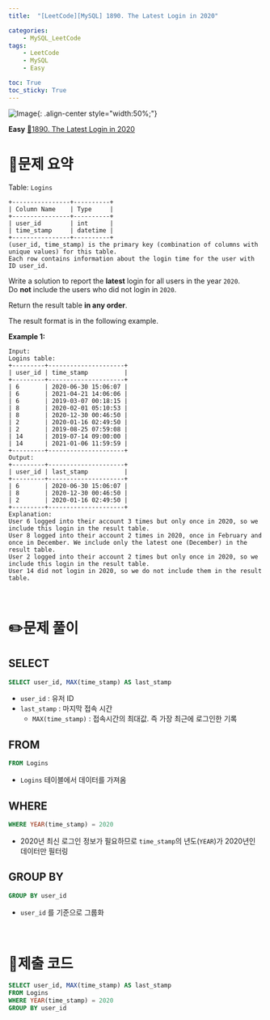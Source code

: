 ```yaml
---
title:  "[LeetCode][MySQL] 1890. The Latest Login in 2020" 

categories: 
    - MySQL_LeetCode
tags: 
    - LeetCode
    - MySQL
    - Easy

toc: True
toc_sticky: True
---
```

![Image](https://github.com/user-attachments/assets/4b8e7f3a-d568-4d5b-a8a9-c3d4b23975f6){: .align-center style="width:50%;"}

**Easy**
[🔗1890. The Latest Login in 2020](https://leetcode.com/problems/the-latest-login-in-2020/)

# 📝문제 요약
Table: `Logins`

```
+----------------+----------+
| Column Name    | Type     |
+----------------+----------+
| user_id        | int      |
| time_stamp     | datetime |
+----------------+----------+
(user_id, time_stamp) is the primary key (combination of columns with unique values) for this table.
Each row contains information about the login time for the user with ID user_id.

```

Write a solution to report the **latest** login for all users in the year `2020`. Do **not** include the users who did not login in `2020`.

Return the result table **in any order**.

The result format is in the following example.

**Example 1:**

```
Input:
Logins table:
+---------+---------------------+
| user_id | time_stamp          |
+---------+---------------------+
| 6       | 2020-06-30 15:06:07 |
| 6       | 2021-04-21 14:06:06 |
| 6       | 2019-03-07 00:18:15 |
| 8       | 2020-02-01 05:10:53 |
| 8       | 2020-12-30 00:46:50 |
| 2       | 2020-01-16 02:49:50 |
| 2       | 2019-08-25 07:59:08 |
| 14      | 2019-07-14 09:00:00 |
| 14      | 2021-01-06 11:59:59 |
+---------+---------------------+
Output:
+---------+---------------------+
| user_id | last_stamp          |
+---------+---------------------+
| 6       | 2020-06-30 15:06:07 |
| 8       | 2020-12-30 00:46:50 |
| 2       | 2020-01-16 02:49:50 |
+---------+---------------------+
Explanation:
User 6 logged into their account 3 times but only once in 2020, so we include this login in the result table.
User 8 logged into their account 2 times in 2020, once in February and once in December. We include only the latest one (December) in the result table.
User 2 logged into their account 2 times but only once in 2020, so we include this login in the result table.
User 14 did not login in 2020, so we do not include them in the result table.
```


<br>

# ✏️문제 풀이
## SELECT

```sql
SELECT user_id, MAX(time_stamp) AS last_stamp
```

- `user_id` : 유저 ID
- `last_stamp` : 마지막 접속 시간
    - `MAX(time_stamp)` : 접속시간의 최대값. 즉 가장 최근에 로그인한 기록

## FROM

```sql
FROM Logins
```

- `Logins` 테이블에서 데이터를 가져옴

## WHERE

```sql
WHERE YEAR(time_stamp) = 2020
```

- 2020년 최신 로그인 정보가 필요하므로 `time_stamp`의 년도(`YEAR`)가 2020년인 데이터만 필터링

## GROUP BY

```sql
GROUP BY user_id
```

- `user_id` 를 기준으로 그룹화

<br>

# 💯제출 코드
```sql
SELECT user_id, MAX(time_stamp) AS last_stamp
FROM Logins
WHERE YEAR(time_stamp) = 2020
GROUP BY user_id
```